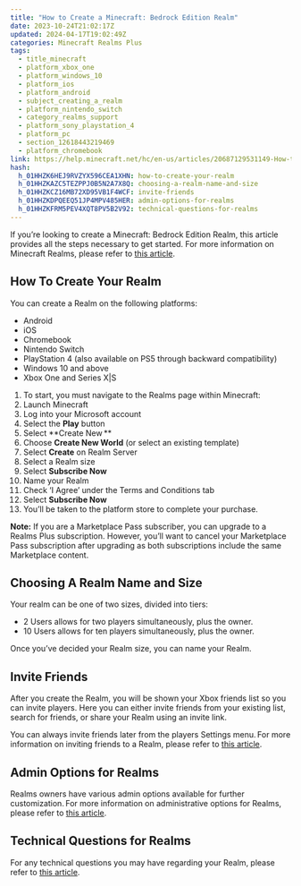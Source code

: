 ```yaml
---
title: "How to Create a Minecraft: Bedrock Edition Realm"
date: 2023-10-24T21:02:17Z
updated: 2024-04-17T19:02:49Z
categories: Minecraft Realms Plus
tags:
  - title_minecraft
  - platform_xbox_one
  - platform_windows_10
  - platform_ios
  - platform_android
  - subject_creating_a_realm
  - platform_nintendo_switch
  - category_realms_support
  - platform_sony_playstation_4
  - platform_pc
  - section_12618443219469
  - platform_chromebook
link: https://help.minecraft.net/hc/en-us/articles/20687129531149-How-to-Create-a-Minecraft-Bedrock-Edition-Realm
hash:
  h_01HHZK6HEJ9RVZYX596CEA1XHN: how-to-create-your-realm
  h_01HHZKAZC5TEZPPJ0B5N2A7X8Q: choosing-a-realm-name-and-size
  h_01HHZKCZ16MB72XD95VB1F4WCF: invite-friends
  h_01HHZKDPQEEQ51JP4MPV485HER: admin-options-for-realms
  h_01HHZKFRM5PEV4XQT8PV5B2V92: technical-questions-for-realms
---
```


If you’re looking to create a Minecraft: Bedrock Edition Realm, this article provides all the steps necessary to get started. For more information on Minecraft Realms, please refer to [this article](./Minecraft-Bedrock-Edition-Realms-General-FAQ.md).

## How To Create Your Realm  

You can create a Realm on the following platforms: 

- Android 
- iOS 
- Chromebook 
- Nintendo Switch 
- PlayStation 4 (also available on PS5 through backward compatibility) 
- Windows 10 and above 
- Xbox One and Series X\|S 

1.  To start, you must navigate to the Realms page within Minecraft: 
2.  Launch Minecraft
3.  Log into your Microsoft account 
4.  Select the **Play** button 
5.  Select **Create New **
6.  Choose **Create New World** (or select an existing template) 
7.  Select **Create** on Realm Server 
8.  Select a Realm size
9.  Select **Subscribe Now**
10. Name your Realm
11. Check ‘I Agree’ under the Terms and Conditions tab
12. Select **Subscribe Now**
13. You’ll be taken to the platform store to complete your purchase.

**Note:** If you are a Marketplace Pass subscriber, you can upgrade to a Realms Plus subscription. However, you’ll want to cancel your Marketplace Pass subscription after upgrading as both subscriptions include the same Marketplace content.

## Choosing A Realm Name and Size  

Your realm can be one of two sizes, divided into tiers:  

- 2 Users allows for two players simultaneously, plus the owner.
- 10 Users allows for ten players simultaneously, plus the owner.

Once you’ve decided your Realm size, you can name your Realm.

## Invite Friends  

After you create the Realm, you will be shown your Xbox friends list so you can invite players. Here you can either invite friends from your existing list, search for friends, or share your Realm using an invite link.

You can always invite friends later from the players Settings menu. For more information on inviting friends to a Realm, please refer to [this article](./How-to-Invite-Friends-to-Your-Minecraft-Bedrock-Edition-Realm.md).

## Admin Options for Realms  

Realms owners have various admin options available for further customization. For more information on administrative options for Realms, please refer to [this article](./How-to-Manage-Your-Minecraft-Bedrock-Edition-Realm.md).

## Technical Questions for Realms

For any technical questions you may have regarding your Realm, please refer to [this article](./How-to-Upload-Worlds-onto-a-Minecraft-Realm.md).
